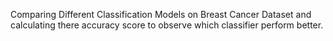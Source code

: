 Comparing Different Classification Models on Breast Cancer Dataset and calculating there accuracy score to observe which classifier perform better. 
